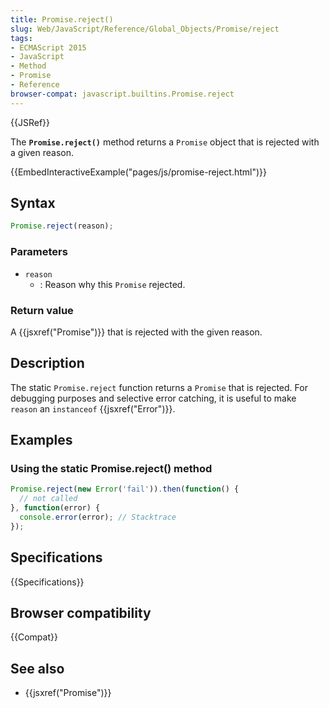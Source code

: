 ```yaml
---
title: Promise.reject()
slug: Web/JavaScript/Reference/Global_Objects/Promise/reject
tags:
- ECMAScript 2015
- JavaScript
- Method
- Promise
- Reference
browser-compat: javascript.builtins.Promise.reject
---
```

{{JSRef}}

The **`Promise.reject()`** method returns a `Promise` object that is rejected
with a given reason.

{{EmbedInteractiveExample("pages/js/promise-reject.html")}}

## Syntax

```js
Promise.reject(reason);
```

### Parameters

- `reason`
  - : Reason why this `Promise` rejected.

### Return value

A {{jsxref("Promise")}} that is rejected with the given reason.

## Description

The static `Promise.reject` function returns a `Promise` that is rejected. For
debugging purposes and selective error catching, it is useful to make `reason`
an `instanceof` {{jsxref("Error")}}.

## Examples

### Using the static Promise.reject() method

```js
Promise.reject(new Error('fail')).then(function() {
  // not called
}, function(error) {
  console.error(error); // Stacktrace
});
```

## Specifications

{{Specifications}}

## Browser compatibility

{{Compat}}

## See also

- {{jsxref("Promise")}}
